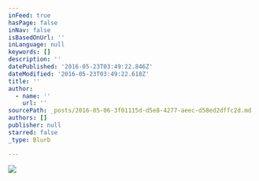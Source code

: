 ```yaml
---
inFeed: true
hasPage: false
inNav: false
isBasedOnUrl: ''
inLanguage: null
keywords: []
description: ''
datePublished: '2016-05-23T03:49:22.846Z'
dateModified: '2016-05-23T03:49:22.618Z'
title: ''
author:
  - name: ''
    url: ''
sourcePath: _posts/2016-05-06-3f01115d-d5e8-4277-aeec-d58ed2dffc2d.md
authors: []
publisher: null
starred: false
_type: Blurb

---
```

![](https://s3-us-west-2.amazonaws.com/the-grid-img/p/aec325ccf62c02871437443e04841c7354358d49.jpg)